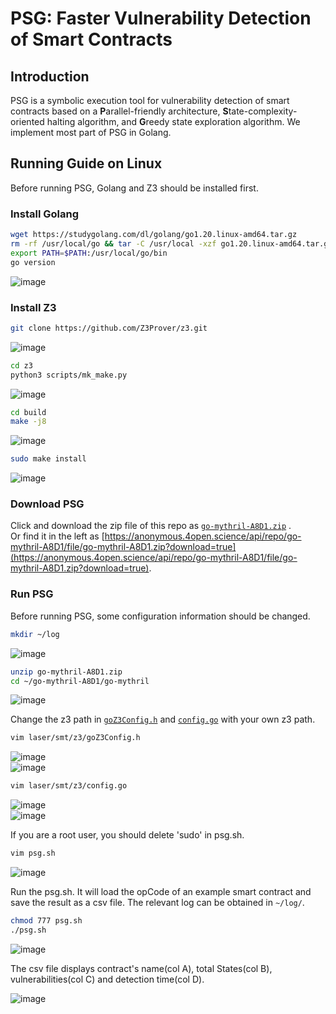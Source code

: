 # PSG: Faster Vulnerability Detection of Smart Contracts
## Introduction
PSG is a symbolic execution tool for vulnerability detection of smart contracts based on a **P**arallel-friendly architecture, **S**tate-complexity-oriented halting algorithm, and **G**reedy state exploration algorithm.
We implement most part of PSG in Golang.
## Running Guide on Linux
Before running PSG, Golang and Z3 should be installed first.  
### Install Golang
```bash
wget https://studygolang.com/dl/golang/go1.20.linux-amd64.tar.gz
rm -rf /usr/local/go && tar -C /usr/local -xzf go1.20.linux-amd64.tar.gz
export PATH=$PATH:/usr/local/go/bin
go version
```
![image](./png/1_installGolang.png)
### Install Z3
```bash
git clone https://github.com/Z3Prover/z3.git
```
![image](./png/2_installZ3.png)
```bash
cd z3
python3 scripts/mk_make.py
```
![image](./png/3_installZ3.png)
```bash
cd build
make -j8
```
![image](./png/4_installZ3.png)
```bash
sudo make install
```
![image](./png/5_installZ3.png)

### Download PSG
Click and download the zip file of this repo as [``go-mythril-A8D1.zip``](go-mythril-A8D1.zip) .  
Or find it in the left as [https://anonymous.4open.science/api/repo/go-mythril-A8D1/file/go-mythril-A8D1.zip?download=true](https://anonymous.4open.science/api/repo/go-mythril-A8D1/file/go-mythril-A8D1.zip?download=true).

### Run PSG
Before running PSG, some configuration information should be changed.
```bash
mkdir ~/log
```
![image](./png/6_pdd.png)
```bash
unzip go-mythril-A8D1.zip
cd ~/go-mythril-A8D1/go-mythril
```
![image](./png/7_pdd.png)  

Change the z3 path in [``goZ3Config.h``](laser/smt/z3/goZ3Config.h) and [``config.go``](laser/smt/z3/config.go) with your own z3 path.
```bash
vim laser/smt/z3/goZ3Config.h
```
![image](./png/8_pdd.png)  
![image](./png/9_pdd.png)
```bash
vim laser/smt/z3/config.go
```
![image](./png/10_pdd.png)  
![image](./png/11_pdd.png)  

If you are a root user, you should delete 'sudo' in psg.sh.
```bash
vim psg.sh
```
![image](./png/12_pdd.png)  

Run the psg.sh. It will load the opCode of an example smart contract and save the result as a csv file. The relevant log can be obtained in `~/log/`.
```bash
chmod 777 psg.sh
./psg.sh
```
![image](./png/13_pdd.png)  

The csv file displays contract's name(col A), total States(col B), vulnerabilities(col C) and detection time(col D).  

![image](./png/14_result.png) 


